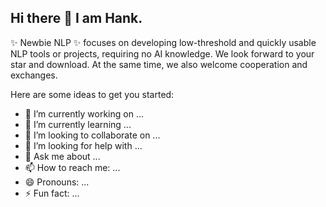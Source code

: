 ## Hi there 👋 I am Hank.

✨ Newbie NLP ✨ focuses on developing low-threshold and quickly usable NLP tools or projects, requiring no AI knowledge. 
We look forward to your star and download. 
At the same time, we also welcome cooperation and exchanges.

<!--
**hank317/hank317** is a ✨ _special_ ✨ repository because its `README.md` (this file) appears on your GitHub profile.
-->
Here are some ideas to get you started:

- 🔭 I’m currently working on ...
- 🌱 I’m currently learning ...
- 👯 I’m looking to collaborate on ...
- 🤔 I’m looking for help with ...
- 💬 Ask me about ...
- 📫 How to reach me: ...
- 😄 Pronouns: ...
- ⚡ Fun fact: ...

